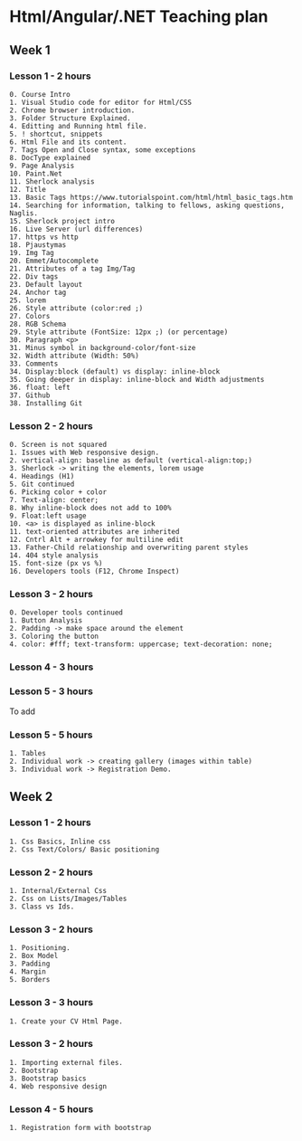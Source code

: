 
# Html/Angular/.NET Teaching plan

## Week 1

### Lesson 1 - 2 hours

    0. Course Intro
    1. Visual Studio code for editor for Html/CSS
    2. Chrome browser introduction.
    3. Folder Structure Explained.
    4. Editting and Running html file.
    5. ! shortcut, snippets
    6. Html File and its content.
    7. Tags Open and Close syntax, some exceptions
    8. DocType explained
    9. Page Analysis
    10. Paint.Net
    11. Sherlock analysis
    12. Title
    13. Basic Tags https://www.tutorialspoint.com/html/html_basic_tags.htm
    14. Searching for information, talking to fellows, asking questions, Naglis.
    15. Sherlock project intro
    16. Live Server (url differences)
    17. https vs http
    18. Pjaustymas
    19. Img Tag 
    20. Emmet/Autocomplete
    21. Attributes of a tag Img/Tag
    22. Div tags
    23. Default layout
    24. Anchor tag
    25. lorem
    26. Style attribute (color:red ;)
    27. Colors
    28. RGB Schema
    29. Style attribute (FontSize: 12px ;) (or percentage)
    30. Paragraph <p>
    31. Minus symbol in background-color/font-size
    32. Width attribute (Width: 50%)
    33. Comments
    34. Display:block (default) vs display: inline-block
    35. Going deeper in display: inline-block and Width adjustments
    36. float: left
    37. Github
    38. Installing Git

### Lesson 2 - 2 hours

    0. Screen is not squared
    1. Issues with Web responsive design.
    2. vertical-align: baseline as default (vertical-align:top;)
    3. Sherlock -> writing the elements, lorem usage
    4. Headings (H1)
    5. Git continued
    6. Picking color + color
    7. Text-align: center;
    8. Why inline-block does not add to 100%
    9. Float:left usage
    10. <a> is displayed as inline-block
    11. text-oriented attributes are inherited
    12. Cntrl Alt + arrowkey for multiline edit
    13. Father-Child relationship and overwriting parent styles
    14. 404 style analysis
    15. font-size (px vs %)
    16. Developers tools (F12, Chrome Inspect)

### Lesson 3 - 2 hours

    0. Developer tools continued
    1. Button Analysis 
    2. Padding -> make space around the element
    3. Coloring the button
    4. color: #fff; text-transform: uppercase; text-decoration: none;

### Lesson 4 - 3 hours



### Lesson 5 - 3 hours

   To add

### Lesson 5 - 5 hours

    1. Tables 
    2. Individual work -> creating gallery (images within table)
    3. Individual work -> Registration Demo.

## Week 2

### Lesson 1 - 2 hours

    1. Css Basics, Inline css
    2. Css Text/Colors/ Basic positioning

### Lesson 2 - 2 hours

    1. Internal/External Css
    2. Css on Lists/Images/Tables 
    3. Class vs Ids.

### Lesson 3 - 2 hours

    1. Positioning.
    2. Box Model
    3. Padding
    4. Margin
    5. Borders

### Lesson 3 - 3 hours

    1. Create your CV Html Page.

### Lesson 3 - 2 hours

    1. Importing external files.
    2. Bootstrap
    3. Bootstrap basics
    4. Web responsive design

### Lesson 4 - 5 hours

    1. Registration form with bootstrap

